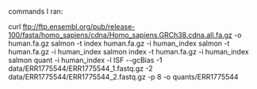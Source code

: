 commands I ran:

curl ftp://ftp.ensembl.org/pub/release-100/fasta/homo_sapiens/cdna/Homo_sapiens.GRCh38.cdna.all.fa.gz -o human.fa.gz
salmon -t index human.fa.gz -i human_index
salmon -t human.fa.gz -i human_index
salmon index -t human.fa.gz -i human_index
salmon quant -i human_index -l ISF --gcBias -1 data/ERR1775544/ERR1775544_1.fastq.gz -2 data/ERR1775544/ERR1775544_2.fastq.gz -p 8 -o quants/ERR1775544